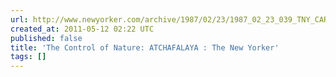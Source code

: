 ```yaml
---
url: http://www.newyorker.com/archive/1987/02/23/1987_02_23_039_TNY_CARDS_000347146?currentPage=all
created_at: 2011-05-12 02:22 UTC
published: false
title: 'The Control of Nature: ATCHAFALAYA : The New Yorker'
tags: []
---
```



